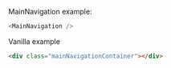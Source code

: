 MainNavigation example:

```js
<MainNavigation />
```

Vanilla example

```html
<div class="mainNavigationContainer"></div>
```

